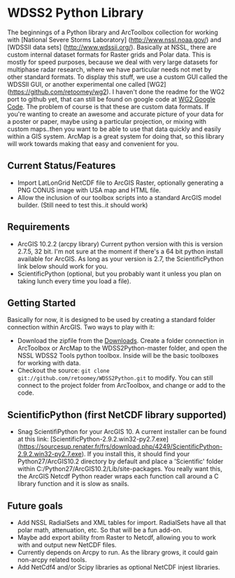 # WDSS2 Python Library

The beginnings of a Python library and ArcToolbox collection for working with [National Severe Storms Laboratory] (http://www.nssl.noaa.gov/) and [WDSSII data sets] (http://www.wdssii.org/).
Basically at NSSL, there are custom internal dataset formats for Raster grids and Polar data.  This is mostly for speed purposes, because we deal with very large datasets for multiphase radar research, where we have particular needs not met by other standard formats. To display this stuff, we use a custom GUI called the WDSSII GUI, or another experimental one called [WG2] (https://github.com/retoomey/wg2). I haven't done the readme for the WG2 port to github yet, that can still be found on google code at [WG2 Google Code](https://code.google.com/p/wg2).
The problem of course is that these are custom data formats.  If you're wanting to create an awesome and accurate picture of your data for a poster or paper, maybe using a particular projection, or mixing with custom maps..then you want to be able to use that data quickly and easily within a GIS system.  ArcMap is a great system for doing that, so this library will work towards making that easy and convenient for you.

## Current Status/Features

* Import LatLonGrid NetCDF file to ArcGIS Raster, optionally generating a PNG CONUS image with USA map and HTML file.
* Allow the inclusion of our toolbox scripts into a standard ArcGIS model builder. (Still need to test this..it should work)

## Requirements

* ArcGIS 10.2.2 (arcpy library)  Current python version with this is version 2.7.5, 32 bit.  I'm not sure at the moment if there's a 64 bit python install available for ArcGIS.  As long as your version is 2.7, the ScientificPython link below should work for you.
* ScientificPython (optional, but you probably want it unless you plan on taking lunch every time you load a file).

## Getting Started

Basically for now, it is designed to be used by creating a standard folder connection within ArcGIS.
Two ways to play with it:
* Download the zipfile from the [Downloads](https://github.com/retoomey/WDSS2Python/archive/master.zip).  Create a folder connection in ArcToolbox or ArcMap to the WDSS2Python-master folder, and open the NSSL WDSS2 Tools python toolbox.  Inside will be the basic toolboxes for working with data.
* Checkout the source: `git clone git://github.com/retoomey/WDSS2Python.git` to modify.  You can still connect to the project folder from ArcToolbox, and change or add to the code.

## ScientificPython (first NetCDF library supported)
* Snag ScientifiPython for your ArcGIS 10.  A current installer can be found at this link: [ScientificPython-2.9.2.win32-py2.7.exe] (https://sourcesup.renater.fr/frs/download.php/4249/ScientificPython-2.9.2.win32-py2.7.exe).  If you install this, it should find your Python27/ArcGIS10.2 directory by default and place a 'Scientific' folder within C:/Python27/ArcGIS10.2/Lib/site-packages.  You really want this, the ArcGIS Netcdf Python reader wraps each function call around a C library function and it is slow as snails. 

## Future goals

* Add NSSL RadialSets and XML tables for import.  RadialSets have all that polar math, attenuation, etc.  So that will be a fun add-on.
* Maybe add export ability from Raster to Netcdf, allowing you to work with and output new NetCDF files.
* Currently depends on Arcpy to run.  As the library grows, it could gain non-arcpy related tools.
* Add NetCdf4 and/or Scipy libraries as optional NetCDF injest libraries.
